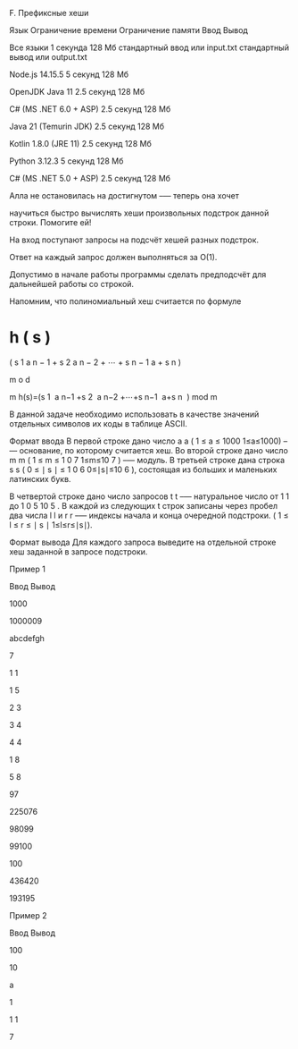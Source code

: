 
F. Префиксные хеши

Язык	Ограничение времени	Ограничение памяти	Ввод	Вывод

Все языки	1 секунда	128 Мб	стандартный ввод или input.txt	стандартный вывод или output.txt

Node.js 14.15.5	5 секунд	128 Мб

OpenJDK Java 11	2.5 секунд	128 Мб

C# (MS .NET 6.0 + ASP)	2.5 секунд	128 Мб

Java 21 (Temurin JDK)	2.5 секунд	128 Мб

Kotlin 1.8.0 (JRE 11)	2.5 секунд	128 Мб

Python 3.12.3	5 секунд	128 Мб

C# (MS .NET 5.0 + ASP)	2.5 секунд	128 Мб

Алла не остановилась на достигнутом –— теперь она хочет

научиться быстро вычислять хеши произвольных подстрок данной строки. Помогите ей!

На вход поступают запросы на подсчёт хешей разных подстрок.

Ответ на каждый запрос должен выполняться за O(1). 

Допустимо в начале работы программы сделать предподсчёт для дальнейшей работы со строкой.

Напомним, что полиномиальный хеш считается по формуле

h
(
s
)
=
(
s
1
a
n
−
1
+
s
2
a
n
−
2
+
⋯
+
s
n
−
1
a
+
s
n
)
 
m
o
d
 
m
h(s)=(s 
1
​
 a 
n−1
 +s 
2
​
 a 
n−2
 +⋯+s 
n−1
​
 a+s 
n
​
 ) mod m

В данной задаче необходимо использовать в качестве значений отдельных символов их коды в таблице ASCII.

Формат ввода
В первой строке дано число 
a
a (
1
≤
a
≤
1000
1≤a≤1000) –— основание, по которому считается хеш. Во второй строке дано число 
m
m (
1
≤
m
≤
1
0
7
1≤m≤10 
7
 ) –— модуль. В третьей строке дана строка 
s
s (
0
≤
∣
s
∣
≤
1
0
6
0≤∣s∣≤10 
6
 ), состоящая из больших и маленьких латинских букв.

В четвертой строке дано число запросов 
t
t –— натуральное число от 
1
1 до 
1
0
5
10 
5
 . В каждой из следующих t строк записаны через пробел два числа 
l
l и 
r
r –— индексы начала и конца очередной подстроки. (
1
≤
l
≤
r
≤
∣
s
∣
1≤l≤r≤∣s∣).

Формат вывода
Для каждого запроса выведите на отдельной строке хеш заданной в запросе подстроки.

Пример 1

Ввод	Вывод

1000


1000009

abcdefgh

7

1 1

1 5

2 3

3 4

4 4

1 8

5 8

97

225076

98099

99100

100

436420

193195

Пример 2

Ввод	Вывод

100

10

a

1

1 1

7

